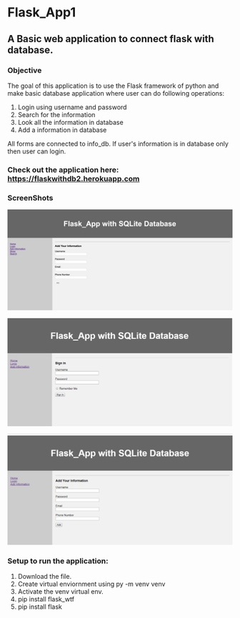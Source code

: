 # Flask_App1
## A Basic web application to connect flask with database.


### Objective
The goal of this application is to use the Flask framework of python and make basic database application where user can do following operations:

1. Login using username and password
2. Search for the information
3. Look all the information in database
4. Add a information in database

All forms are connected to info_db. If user's information is in database only then user can login.

### Check out the application here: https://flaskwithdb2.herokuapp.com

### ScreenShots
![Project Image 1](pic1.png)

![Project Image 1](p2.PNG)

![Project Image 1](p3.PNG)

### Setup to run the application:
1. Download the file.
2. Create virtual enviornment using py -m venv venv
3. Activate the venv virtual env.
4. pip install flask_wtf
5. pip install flask


